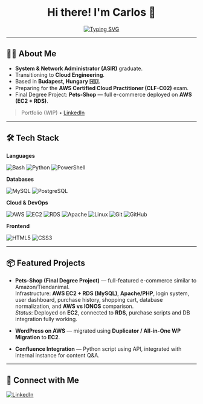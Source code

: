 <h1 align="center">Hi there! I'm Carlos 👋</h1>
<p align="center">
  <a href="https://github.com/DenverCoder1/readme-typing-svg">
    <img src="https://readme-typing-svg.demolab.com?font=Fira+Code&pause=1000&color=36BCF7&center=true&vCenter=true&width=600&lines=System+%26+Network+Administrator;Transitioning+to+Cloud+Engineer;Based+in+Budapest+(HU);AWS+Certified+Cloud+Practitioner+in+progress;Building+Pets-Shop+ecommerce+on+AWS" alt="Typing SVG" />
  </a>
</p>

---

## 🧑‍💻 About Me

- **System & Network Administrator (ASIR)** graduate.  
- Transitioning to **Cloud Engineering**.  
- Based in **Budapest, Hungary 🇭🇺**.  
- Preparing for the **AWS Certified Cloud Practitioner (CLF-C02)** exam.  
- Final Degree Project: **Pets-Shop** — full e-commerce deployed on **AWS (EC2 + RDS)**.  

> Portfolio (WIP) • [LinkedIn](https://www.linkedin.com/in/carlos-cabrera-domingo-68342b209/)

---

## 🛠️ Tech Stack

**Languages**
  
![Bash](https://img.shields.io/badge/Bash-121011?style=for-the-badge&logo=gnu-bash)
![Python](https://img.shields.io/badge/Python-3776ab?style=for-the-badge&logo=python&logoColor=fff)
![PowerShell](https://img.shields.io/badge/PowerShell-5391FE?style=for-the-badge&logo=powershell&logoColor=fff)


**Databases**
  
![MySQL](https://img.shields.io/badge/MySQL-005e86?style=for-the-badge&logo=mysql&logoColor=fff)
![PostgreSQL](https://img.shields.io/badge/PostgreSQL-4169e1?style=for-the-badge&logo=postgresql&logoColor=fff)

**Cloud & DevOps**
  
![AWS](https://img.shields.io/badge/AWS-232f3e?style=for-the-badge&logo=amazon-aws)
![EC2](https://img.shields.io/badge/EC2-ff9900?style=for-the-badge&logo=amazon-aws&logoColor=000)
![RDS](https://img.shields.io/badge/RDS-527FFF?style=for-the-badge&logo=amazon-aws&logoColor=fff)
![Apache](https://img.shields.io/badge/Apache-d22128?style=for-the-badge&logo=apache)
![Linux](https://img.shields.io/badge/Linux-FCC624?style=for-the-badge&logo=linux&logoColor=000)
![Git](https://img.shields.io/badge/Git-f05032?style=for-the-badge&logo=git&logoColor=fff)
![GitHub](https://img.shields.io/badge/GitHub-171515?style=for-the-badge&logo=github)

**Frontend**
  
![HTML5](https://img.shields.io/badge/HTML5-e34f26?style=for-the-badge&logo=html5&logoColor=fff)
![CSS3](https://img.shields.io/badge/CSS3-1572b6?style=for-the-badge&logo=css3&logoColor=fff)

---

## 📦 Featured Projects

- **Pets-Shop (Final Degree Project)** — full-featured e-commerce similar to Amazon/Tiendanimal.  
  Infrastructure: **AWS EC2 + RDS (MySQL)**, **Apache/PHP**, login system, user dashboard, purchase history, shopping cart, database normalization, and **AWS vs IONOS** comparison.  
  _Status_: Deployed on **EC2**, connected to **RDS**, purchase scripts and DB integration fully working.

- **WordPress on AWS** — migrated using **Duplicator / All-in-One WP Migration** to **EC2**.

- **Confluence Integration** — Python script using API, integrated with internal instance for content Q&A.


---

## 🤝 Connect with Me

[![LinkedIn](https://img.shields.io/badge/LinkedIn-Carlos%20Cabrera-0a66c2?style=for-the-badge&logo=linkedin)](https://www.linkedin.com/in/carlos-cabrera-domingo-68342b209/)

